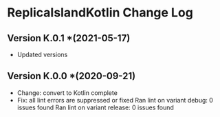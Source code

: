 ReplicaIslandKotlin Change Log
===============================

Version K.0.1 *(2021-05-17)
---------------------------------
* Updated versions

Version K.0.0 *(2020-09-21)
---------------------------------

* Change: convert to Kotlin complete
* Fix: all lint errors are suppressed or fixed
Ran lint on variant debug: 0 issues found
Ran lint on variant release: 0 issues found


